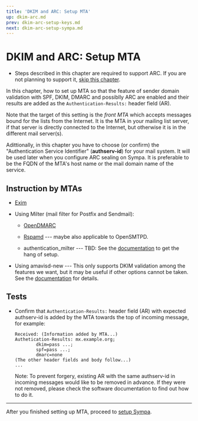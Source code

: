 ```yaml
---
title: 'DKIM and ARC: Setup MTA'
up: dkim-arc.md
prev: dkim-arc-setup-keys.md
next: dkim-arc-setup-sympa.md
---
```


DKIM and ARC: Setup MTA
=======================

  * Steps described in this chapter are required to support ARC.
    If you are not planning to support it,
    [skip this chapter](dkim-arc-setup-sympa.md).

In this chapter, how to set up MTA so that the feature of sender domain
validation with SPF, DKIM, DMARC and possiblly ARC are enabled and their
results are added as the `Authentication-Results:` header field (AR).

Note that the target of this setting is the _front MTA_
which accepts messages bound for the lists from the Internet.
It is the MTA in your mailing list server,
if that server is directly connected to the Internet,
but otherwise it is in the different mail server(s).

Adittionally, in this chapter you have to choose (or confirm) the
"Authentication Service Identifier" (**authserv-id**) for your mail system.
It will be used later when you configure ARC sealing on Sympa.
It is preferable to be the FQDN of the MTA's host name or
the mail domain name of the service.

Instruction by MTAs
-------------------

  * [Exim](dkim-arc-setup-mta-exim4.md)

  * Using Milter (mail filter for Postfix and Sendmail):

      - [OpenDMARC](dkim-arc-setup-mta-opendmarc.md)

      - [Rspamd](dkim-arc-setup-mta-rspamd.md) ---
        maybe also applicable to OpenSMTPD.

      - authentication_milter ---
        TBD: See the
        [documentation](https://metacpan.org/dist/Mail-Milter-Authentication)
        to get the hang of setup.

  * Using amavisd-new ---
    This only supports DKIM validation among the features we want,
    but it may be useful if other options cannot be taken.
    See the [documentation](https://www.ijs.si/software/amavisd/) for
    details.

Tests
-----

  * Confirm that `Authentication-Results:` header field (AR) with expected
    authserv-id is added by the MTA towards the top of incoming message,
    for example:
    ``` code
    Received: (Information added by MTA...)
    Authetication-Results: mx.example.org;
            dkim=pass ...;
            spf=pass ...;
            dmarc=none
    (The other header fields and body follow...)
    ...
    ```

    Note:
    To prevent forgery, existing AR with the same authserv-id in incoming
    messages would like to be removed in advance.
    If they were not removed, please check the software documentation to
    find out how to do it.

----

After you finished setting up MTA, proceed to
[setup Sympa](dkim-arc-setup-sympa.md).

